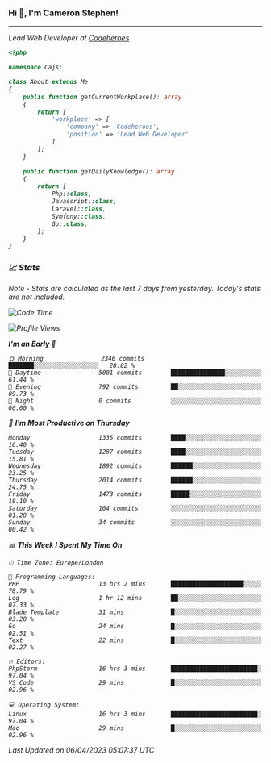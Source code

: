 ### Hi 👋, I'm Cameron Stephen!
<hr>
<p><em>Lead Web Developer at <a href="https://codeheroes.co.uk">Codeheroes</a></p>


```php
<?php

namespace Cajs;

class About extends Me
{
    public function getCurrentWorkplace(): array
    {
        return [
            'workplace' => [
                'company' => 'Codeheroes',
                'position' => 'Lead Web Developer'
            ]
        ];
    }

    public function getDailyKnowledge(): array
    {
        return [
            Php::class,
            Javascript::class,
            Laravel::class,
            Symfony::class,
            Go::class,
        ];
    }
}
```

### 📈 Stats
<p><em>Note - Stats are calculated as the last 7 days from yesterday. Today's stats are not included.</em></p>


<!--START_SECTION:waka-->
![Code Time](http://img.shields.io/badge/Code%20Time-3%2C277%20hrs%2027%20mins-blue)

![Profile Views](http://img.shields.io/badge/Profile%20Views-3-blue)

**I'm an Early 🐤** 

```text
🌞 Morning                2346 commits        ███████░░░░░░░░░░░░░░░░░░   28.82 % 
🌆 Daytime                5001 commits        ███████████████░░░░░░░░░░   61.44 % 
🌃 Evening                792 commits         ██░░░░░░░░░░░░░░░░░░░░░░░   09.73 % 
🌙 Night                  0 commits           ░░░░░░░░░░░░░░░░░░░░░░░░░   00.00 % 
```
📅 **I'm Most Productive on Thursday** 

```text
Monday                   1335 commits        ████░░░░░░░░░░░░░░░░░░░░░   16.40 % 
Tuesday                  1287 commits        ████░░░░░░░░░░░░░░░░░░░░░   15.81 % 
Wednesday                1892 commits        ██████░░░░░░░░░░░░░░░░░░░   23.25 % 
Thursday                 2014 commits        ██████░░░░░░░░░░░░░░░░░░░   24.75 % 
Friday                   1473 commits        █████░░░░░░░░░░░░░░░░░░░░   18.10 % 
Saturday                 104 commits         ░░░░░░░░░░░░░░░░░░░░░░░░░   01.28 % 
Sunday                   34 commits          ░░░░░░░░░░░░░░░░░░░░░░░░░   00.42 % 
```


📊 **This Week I Spent My Time On** 

```text
🕑︎ Time Zone: Europe/London

💬 Programming Languages: 
PHP                      13 hrs 2 mins       ████████████████████░░░░░   78.79 % 
Log                      1 hr 12 mins        ██░░░░░░░░░░░░░░░░░░░░░░░   07.33 % 
Blade Template           31 mins             █░░░░░░░░░░░░░░░░░░░░░░░░   03.20 % 
Go                       24 mins             █░░░░░░░░░░░░░░░░░░░░░░░░   02.51 % 
Text                     22 mins             █░░░░░░░░░░░░░░░░░░░░░░░░   02.27 % 

🔥 Editors: 
PhpStorm                 16 hrs 3 mins       ████████████████████████░   97.04 % 
VS Code                  29 mins             █░░░░░░░░░░░░░░░░░░░░░░░░   02.96 % 

💻 Operating System: 
Linux                    16 hrs 3 mins       ████████████████████████░   97.04 % 
Mac                      29 mins             █░░░░░░░░░░░░░░░░░░░░░░░░   02.96 % 
```


 Last Updated on 06/04/2023 05:07:37 UTC
<!--END_SECTION:waka-->
